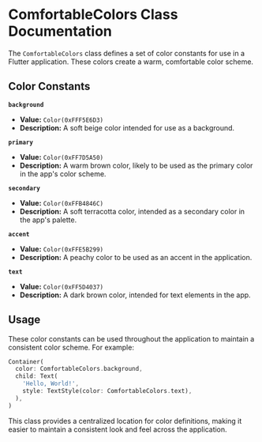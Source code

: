 # ComfortableColors Class Documentation

The `ComfortableColors` class defines a set of color constants for use in a Flutter application. These colors create a warm, comfortable color scheme.

## Color Constants

**`background`**
- **Value:** `Color(0xFFF5E6D3)`
- **Description:** A soft beige color intended for use as a background.

**`primary`**
- **Value:** `Color(0xFF7D5A50)`
- **Description:** A warm brown color, likely to be used as the primary color in the app's color scheme.

**`secondary`**
- **Value:** `Color(0xFFB4846C)`
- **Description:** A soft terracotta color, intended as a secondary color in the app's palette.

**`accent`**
- **Value:** `Color(0xFFE5B299)`
- **Description:** A peachy color to be used as an accent in the application.

**`text`**
- **Value:** `Color(0xFF5D4037)`
- **Description:** A dark brown color, intended for text elements in the app.

## Usage

These color constants can be used throughout the application to maintain a consistent color scheme. For example:

```dart
Container(
  color: ComfortableColors.background,
  child: Text(
    'Hello, World!',
    style: TextStyle(color: ComfortableColors.text),
  ),
)
```

This class provides a centralized location for color definitions, making it easier to maintain a consistent look and feel across the application.